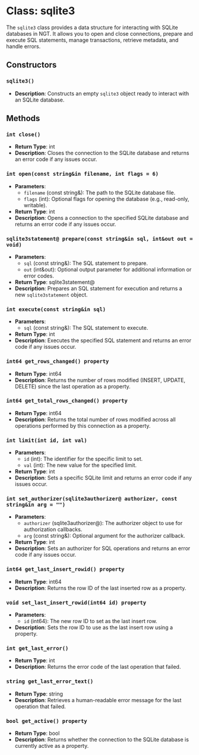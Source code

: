 # Class: sqlite3

The `sqlite3` class provides a data structure for interacting with SQLite databases in NGT. It allows you to open and close connections, prepare and execute SQL statements, manage transactions, retrieve metadata, and handle errors.

## Constructors

### `sqlite3()`
- **Description**: Constructs an empty `sqlite3` object ready to interact with an SQLite database.

## Methods

### `int close()`
- **Return Type**: int
- **Description**: Closes the connection to the SQLite database and returns an error code if any issues occur.

### `int open(const string&in filename, int flags = 6)`
- **Parameters**:
  - `filename` (const string&): The path to the SQLite database file.
  - `flags` (int): Optional flags for opening the database (e.g., read-only, writable).
- **Return Type**: int
- **Description**: Opens a connection to the specified SQLite database and returns an error code if any issues occur.

### `sqlite3statement@ prepare(const string&in sql, int&out out = void)`
- **Parameters**:
  - `sql` (const string&): The SQL statement to prepare.
  - `out` (int&out): Optional output parameter for additional information or error codes.
- **Return Type**: sqlite3statement@
- **Description**: Prepares an SQL statement for execution and returns a new `sqlite3statement` object.

### `int execute(const string&in sql)`
- **Parameters**:
  - `sql` (const string&): The SQL statement to execute.
- **Return Type**: int
- **Description**: Executes the specified SQL statement and returns an error code if any issues occur.

### `int64 get_rows_changed() property`
- **Return Type**: int64
- **Description**: Returns the number of rows modified (INSERT, UPDATE, DELETE) since the last operation as a property.

### `int64 get_total_rows_changed() property`
- **Return Type**: int64
- **Description**: Returns the total number of rows modified across all operations performed by this connection as a property.

### `int limit(int id, int val)`
- **Parameters**:
  - `id` (int): The identifier for the specific limit to set.
  - `val` (int): The new value for the specified limit.
- **Return Type**: int
- **Description**: Sets a specific SQLite limit and returns an error code if any issues occur.

### `int set_authorizer(sqlite3authorizer@ authorizer, const string&in arg = "")`
- **Parameters**:
  - `authorizer` (sqlite3authorizer@): The authorizer object to use for authorization callbacks.
  - `arg` (const string&): Optional argument for the authorizer callback.
- **Return Type**: int
- **Description**: Sets an authorizer for SQL operations and returns an error code if any issues occur.

### `int64 get_last_insert_rowid() property`
- **Return Type**: int64
- **Description**: Returns the row ID of the last inserted row as a property.

### `void set_last_insert_rowid(int64 id) property`
- **Parameters**:
  - `id` (int64): The new row ID to set as the last insert row.
- **Description**: Sets the row ID to use as the last insert row using a property.

### `int get_last_error()`
- **Return Type**: int
- **Description**: Returns the error code of the last operation that failed.

### `string get_last_error_text()`
- **Return Type**: string
- **Description**: Retrieves a human-readable error message for the last operation that failed.

### `bool get_active() property`
- **Return Type**: bool
- **Description**: Returns whether the connection to the SQLite database is currently active as a property.
